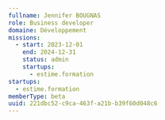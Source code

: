 ```yaml
---
fullname: Jennifer BOUGNAS
role: Business developer
domaine: Développement
missions:
  - start: 2023-12-01
    end: 2024-12-31
    status: admin
    startups:
      - estime.formation
startups:
  - estime.formation
memberType: beta
uuid: 221dbc52-c9ca-463f-a21b-b39f60d048c6
---
```

